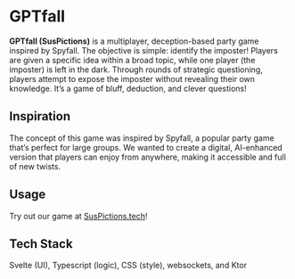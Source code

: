 # GPTfall

**GPTfall (SusPictions)** is a multiplayer, deception-based party game inspired by Spyfall. The objective is simple: identify the imposter! Players are given a specific idea within a broad topic, while one player (the imposter) is left in the dark. Through rounds of strategic questioning, players attempt to expose the imposter without revealing their own knowledge. It’s a game of bluff, deduction, and clever questions!

## Inspiration
The concept of this game was inspired by Spyfall, a popular party game that’s perfect for large groups. We wanted to create a digital, AI-enhanced version that players can enjoy from anywhere, making it accessible and full of new twists.

## Usage

Try out our game at [SusPictions.tech](SusPictions.tech)!

## Tech Stack
Svelte (UI), Typescript (logic), CSS (style), websockets, and Ktor
